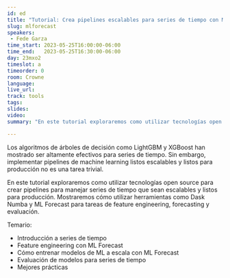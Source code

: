 ```yaml
---
id: ed
title: "Tutorial: Crea pipelines escalables para series de tiempo con ML Forecast"
slug: mlforecast
speakers:
 - Fede Garza
time_start: 2023-05-25T16:00:00-06:00
time_end:   2023-05-25T16:30:00-06:00
day: 23mxo2
timeslot: a
timeorder: 0
room: Crowne
language: 
live_url: 
track: tools
tags:
slides: 
video: 
summary: "En este tutorial exploraremos como utilizar tecnologías open source para crear pipelines para manejar series de tiempo que sean escalables y listos para producción. Mostraremos cómo utilizar herramientas como Dask Numba y ML Forecast para tareas de feature engineering, forecasting y evaluación."

---
```


Los algoritmos de árboles de decisión como LightGBM y XGBoost han mostrado ser altamente efectivos para series de tiempo. Sin embargo, implementar pipelines de machine learning listos escalables y listos para producción no es una tarea trivial. 

En este tutorial exploraremos como utilizar tecnologías open source para crear pipelines para manejar series de tiempo que sean escalables y listos para producción. Mostraremos cómo utilizar herramientas como Dask Numba y ML Forecast para tareas de feature engineering, forecasting y evaluación.

Temario:
- Introducción a series de tiempo
- Feature engineering con ML Forecast
- Cómo entrenar modelos de ML a escala con ML Forecast
- Evaluación de modelos para series de tiempo
- Mejores prácticas
